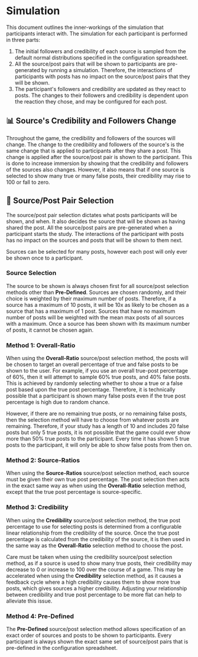 # Simulation
This document outlines the inner-workings of the simulation
that participants interact with. The simulation for each
participant is performed in three parts:

1) The initial followers and credibility of each source is
   sampled from the default normal distributions specified
   in the configuration spreadsheet.
2) All the source/post pairs that will be shown to participants
   are pre-generated by running a simulation. Therefore, the
   interactions of participants with posts has no impact on
   the source/post pairs that they will be shown.
3) The participant's followers and credibility are updated as
   they react to posts. The changes to their followers and
   credibility is dependent upon the reaction they chose,
   and may be configured for each post.

## 📊 Source's Credibility and Followers Change
Throughout the game, the credibility and followers of the
sources will change. The change to the credibility and
followers of the source's is the same change that is
applied to participants after they share a post. This
change is applied after the source/post pair is shown to
the participant. This is done to increase immersion by
showing that the credibility and followers of the sources
also changes. However, it also means that if one source
is selected to show many true or many false posts, their
credibility may rise to 100 or fall to zero.

## 🧮 Source/Post Pair Selection
The source/post pair selection dictates what posts participants
will be shown, and when. It also decides the source that will be
shown as having shared the post. All the source/post pairs
are pre-generated when a participant starts the study. The
interactions of the participant with posts has no impact on the
sources and posts that will be shown to them next.

Sources can be selected for many posts, however each post will
only ever be shown once to a participant.

### Source Selection
The source to be shown is always chosen first for all
source/post selection methods other than **Pre-Defined**.
Sources are chosen randomly, and their choice is weighted
by their maximum number of posts. Therefore, if a source
has a maximum of 10 posts, it will be 10x as likely to be
chosen as a source that has a maximum of 1 post. Sources
that have no maximum number of posts will be weighted with
the mean max posts of all sources with a maximum. Once a
source has been shown with its maximum number of posts,
it cannot be chosen again.


### Method 1: Overall-Ratio
When using the **Overall-Ratio** source/post selection method,
the posts will be chosen to target an overall percentage of
true and false posts to be shown to the user. For example,
if you use an overall true-post percentage of 60%, then it
will attempt to sample 60% true posts, and 40% false posts.
This is achieved by randomly selecting whether to show a true
or a false post based upon the true post percentage. Therefore,
it is technically possible that a participant is shown many
false posts even if the true post percentage is high due to
random chance.

However, if there are no remaining true posts, or no remaining
false posts, then the selection method will have to choose
from whatever posts are remaining. Therefore, if your study
has a length of 10 and includes 20 false posts but only
5 true posts, it is not possible that the game could ever
show more than 50% true posts to the participant. Every time
it has shown 5 true posts to the participant, it will only
be able to show false posts from then on.

### Method 2: Source-Ratios
When using the **Source-Ratios** source/post selection method,
each source must be given their own true post percentage. The
post selection then acts in the exact same way as when using
the **Overall-Ratio** selection method, except that the true
post percentage is source-specific.

### Method 3: Credibility
When using the **Credibility** source/post selection method,
the true post percentage to use for selecting posts is
determined from a configurable linear relationship from
the credibility of the source. Once the true post percentage
is calculated from the credibility of the source, it is then
used in the same way as the **Overall-Ratio** selection method
to choose the post.

Care must be taken when using the credibility source/post
selection method, as if a source is used to show many true
posts, their credibility may decrease to 0 or increase to 100
over the course of a game. This may be accelerated when using
the **Credibility** selection method, as it causes a feedback
cycle where a high credibility causes them to show more true
posts, which gives sources a higher credibility. Adjusting
your relationship between credibility and true post percentage
to be more flat can help to alleviate this issue.

### Method 4: Pre-Defined
The **Pre-Defined** source/post selection method allows
specification of an exact order of sources and posts to
be shown to participants. Every participant is always
shown the exact same set of source/post pairs that is
pre-defined in the configuration spreadsheet.
